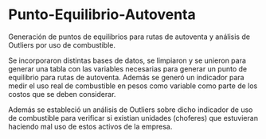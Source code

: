 # Punto-Equilibrio-Autoventa

Generación de puntos de equilibrios para rutas de autoventa y análisis de Outliers por uso de combustible.

Se incorporaron distintas bases de datos, se limpiaron y se unieron para generar una tabla con las variables necesarias para generar un punto de equilibrio para rutas de autoventa. Además se generó un indicador para medir el uso real de combustible en pesos como variable como parte de los costos que se deben considerar.

Además se estableció un análisis de Outliers sobre dicho indicador de uso de combustible para verificar si existian unidades (choferes) que estuvieran haciendo mal uso de estos activos de la empresa.
